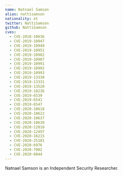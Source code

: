 ```yaml
---
name: Natnael Samson
alias: nattisamson
nationality: et
twitter: NattiSamson
github: NattiSamson
cves:
  - CVE-2018-10636
  - CVE-2019-10947
  - CVE-2019-10949
  - CVE-2019-10951
  - CVE-2019-10982
  - CVE-2019-10987
  - CVE-2019-10991
  - CVE-2019-10992
  - CVE-2019-10993
  - CVE-2019-13330
  - CVE-2019-13331
  - CVE-2019-13520
  - CVE-2019-18236
  - CVE-2019-6539
  - CVE-2019-6541
  - CVE-2019-6547
  - CVE-2020-10618
  - CVE-2020-10622
  - CVE-2020-10637
  - CVE-2020-10639
  - CVE-2020-12010
  - CVE-2020-12497
  - CVE-2020-16215
  - CVE-2020-25181
  - CVE-2020-6976
  - CVE-2020-7002
  - CVE-2020-8844
---
```

Natnael Samson is an Independent Security Researcher.
